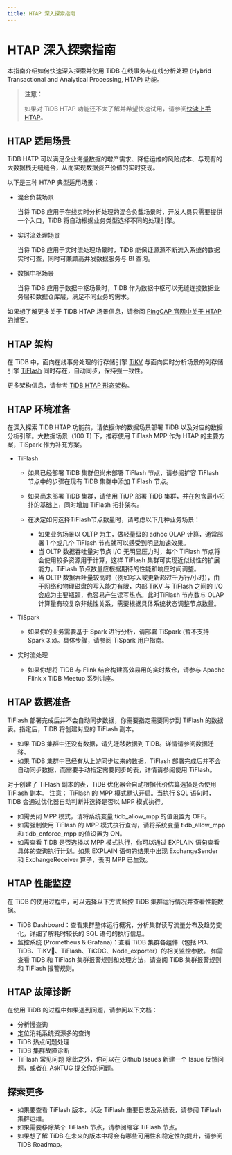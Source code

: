 ```yaml
---
title: HTAP 深入探索指南
---
```


# HTAP 深入探索指南

本指南介绍如何快速深入探索并使用 TiDB 在线事务与在线分析处理 (Hybrid Transactional and Analytical Processing, HTAP) 功能。

> **注意：**
>
> 如果对 TiDB HTAP 功能还不太了解并希望快速试用，请参阅[快速上手 HTAP](/get_started_with_htap.md)。

## HTAP 适用场景

TiDB HATP 可以满足企业海量数据的增产需求、降低运维的风险成本、与现有的大数据栈无缝缝合，从而实现数据资产价值的实时变现。

以下是三种 HTAP 典型适用场景：

- 混合负载场景

    当将 TiDB 应用于在线实时分析处理的混合负载场景时，开发人员只需要提供一个入口，TiDB 将自动根据业务类型选择不同的处理引擎。

- 实时流处理场景

    当将 TiDB 应用于实时流处理场景时，TiDB 能保证源源不断流入系统的数据实时可查，同时可兼顾高并发数据服务与 BI 查询。

- 数据中枢场景

    当将 TiDB 应用于数据中枢场景时，TiDB 作为数据中枢可以无缝连接数据业务层和数据仓库层，满足不同业务的需求。

如果想了解更多关于 TiDB HTAP  场景信息，请参阅 [PingCAP 官网中关于 HTAP 的博客](https://pingcap.com/blog-cn/#HTAP)。

## HTAP 架构

在 TiDB 中，面向在线事务处理的行存储引擎 [TiKV](/tikv-overview.md) 与面向实时分析场景的列存储引擎 [TiFlash](/tiflash-overview.md) 同时存在，自动同步，保持强一致性。

更多架构信息，请参考 [TiDB HTAP 形态架构](/tiflash-overview.md#整体架构)。

## HTAP 环境准备

在深入探索 TiDB HTAP 功能前，请依据你的数据场景部署 TiDB 以及对应的数据分析引擎。大数据场景（100 T) 下，推荐使用 TiFlash MPP 作为 HTAP 的主要方案，TiSpark 作为补充方案。

- TiFlash

  - 如果已经部署 TiDB 集群但尚未部署 TiFlash 节点，请参阅扩容 TiFlash 节点中的步骤在现有 TiDB 集群中添加 TiFlash 节点。

  - 如果尚未部署 TiDB 集群，请使用 TiUP 部署 TiDB 集群，并在包含最小拓扑的基础上，同时增加 TiFlash 拓扑架构。
  
  - 在决定如何选择TiFlash节点数量时，请考虑以下几种业务场景：

    - 如果业务场景以 OLTP 为主，做轻量级的 adhoc OLAP 计算，通常部署 1 个或几个 TiFlash 节点就可以感受到明显加速效果。
    - 当 OLTP 数据吞吐量对节点 I/O 无明显压力时，每个 TiFlash 节点将会使用较多资源用于计算，这样 TiFlash 集群可实现近似线性的扩展能力。TiFlash 节点数量应根据期待的性能和响应时间调整。
    - 当 OLTP 数据吞吐量较高时（例如写入或更新超过千万行/小时），由于网络和物理磁盘的写入能力有限，内部 TiKV 与 TiFlash 之间的 I/O 会成为主要瓶颈，也容易产生读写热点。此时TiFlash 节点数与 OLAP 计算量有较复杂非线性关系，需要根据具体系统状态调整节点数量。
- TiSpark
  - 如果你的业务需要基于 Spark 进行分析，请部署 TiSpark (暂不支持 Spark 3.x)。具体步骤，请参阅 TiSpark 用户指南。
- 实时流处理
  - 如果你想将 TiDB 与 Flink 结合构建高效易用的实时数仓，请参与 Apache Flink x TiDB Meetup 系列讲座。

## HTAP 数据准备

TiFlash 部署完成后并不会自动同步数据，你需要指定需要同步到 TiFlash 的数据表。指定后，TiDB 将创建对应的 TiFlash 副本。
- 如果 TiDB 集群中还没有数据，请先迁移数据到 TiDB。详情请参阅数据迁移。
- 如果 TiDB 集群中已经有从上游同步过来的数据，TiFlash 部署完成后并不会自动同步数据，而需要手动指定需要同步的表，详情请参阅使用 TiFlash。

对于创建了 TiFlash 副本的表，TiDB 优化器会自动根据代价估算选择是否使用 TiFlash 副本。
注意： 
TiFlash 的 MPP 模式默认开启。当执行 SQL 语句时，TiDB 会通过优化器自动判断并选择是否以 MPP 模式执行。
- 如需关闭 MPP 模式，请将系统变量 tidb_allow_mpp 的值设置为 OFF。
- 如需强制使用 TiFlash 的 MPP 模式执行查询，请将系统变量 tidb_allow_mpp 和 tidb_enforce_mpp  的值设置为 ON。
- 如需查看 TiDB 是否选择以 MPP 模式执行，你可以通过 EXPLAIN 语句查看具体的查询执行计划。如果 EXPLAIN 语句的结果中出现 ExchangeSender 和 ExchangeReceiver 算子，表明 MPP 已生效。

## HTAP 性能监控

在 TiDB 的使用过程中，可以选择以下方式监控 TiDB 集群运行情况并查看性能数据。
- TiDB Dashboard：查看集群整体运行概况，分析集群读写流量分布及趋势变化，详细了解耗时较长的 SQL 语句的执行信息。
- 监控系统 (Prometheus & Grafana)：查看 TiDB 集群各组件（包括 PD、TiDB、TiKV、TiFlash、TiCDC、Node_exporter）的相关监控参数。
如需查看 TiDB 和 TiFlash 集群报警规则和处理方法，请查阅 TiDB 集群报警规则 和 TiFlash 报警规则。

## HTAP 故障诊断

在使用 TiDB 的过程中如果遇到问题，请参阅以下文档：
- 分析慢查询
- 定位消耗系统资源多的查询
- TiDB 热点问题处理
- TiDB 集群故障诊断
- TiFlash 常见问题
除此之外，你可以在 Github Issues 新建一个 Issue 反馈问题，或者在 AskTUG 提交你的问题。

## 探索更多

- 如果要查看 TiFlash 版本，以及 TiFlash 重要日志及系统表，请参阅 TiFlash 集群运维。
- 如果需要移除某个 TiFlash 节点，请参阅缩容 TiFlash 节点。
- 如果想了解 TiDB 在未来的版本中将会有哪些可用性和稳定性的提升，请参阅 TiDB Roadmap。